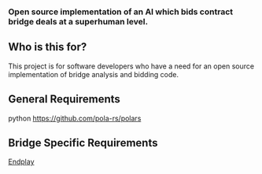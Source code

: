 ### Open source implementation of an AI which bids contract bridge deals at a superhuman level.

## Who is this for?
This project is for software developers who have a need for an open source implementation of bridge analysis and bidding code.

## General Requirements
python
https://github.com/pola-rs/polars

## Bridge Specific Requirements
[Endplay](https://github.com/dominicprice/endplay)
